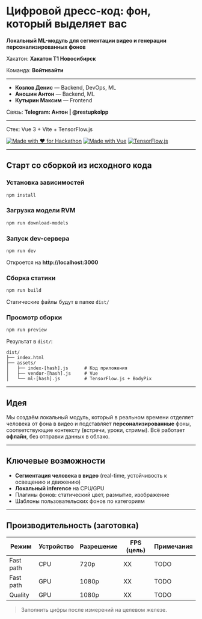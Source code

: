 # Цифровой дресс-код: фон, который выделяет вас
**Локальный ML-модуль для сегментации видео и генерации персонализированных фонов**

Хакатон: **Хакатон Т1 Новосибирск**

Команда: **Войтивайти**

___

- **Козлов Денис** — Backend, DevOps, ML
- **Аношин Антон** — Backend, ML
- **Кутырин Максим** — Frontend

Связь: **Telegram: Антон | @restupkolpp**

---

Стек: Vue 3 + Vite + TensorFlow.js

[![Made with ❤️ for Hackathon](https://img.shields.io/badge/Made%20for-Hackathon-ff69b4.svg)]()
[![Made with Vue](https://img.shields.io/badge/Made%20with-Vue.js-42b883)](https://vuejs.org/)
[![TensorFlow.js](https://img.shields.io/badge/TensorFlow.js-ML-orange)](https://www.tensorflow.org/js)

---

## Старт со сборкой из исходного кода

### Установка зависимостей

```bash
npm install
```

### Загрузка модели RVM

```bash
npm run download-models
```

### Запуск dev-сервера

```bash
npm run dev
```

Откроется на **http://localhost:3000**

### Сборка статики

```bash
npm run build
```

Статические файлы будут в папке `dist/`

### Просмотр сборки

```bash
npm run preview
```

Результат в `dist/`:
```
dist/
├── index.html
├── assets/
│   ├── index-[hash].js      # Код приложения
│   ├── vendor-[hash].js     # Vue
│   └── ml-[hash].js         # TensorFlow.js + BodyPix
```

---

## Идея
Мы создаём локальный модуль, который в реальном времени отделяет человека от фона в видео и подставляет **персонализированные** фоны, соответствующие контексту (встречи, уроки, стримы). Всё работает **офлайн**, без отправки данных в облако.

---

## Ключевые возможности
- **Сегментация человека в видео** (real-time, устойчивость к освещению и движению)
- **Локальный inference** на CPU/GPU
- Плагины фонов: статический цвет, размытие, изображение
- Шаблоны пользовательских фонов по категориям

___
## Производительность (заготовка)
| Режим                 | Устройство | Разрешение | FPS (цель) | Примечания |
|-----------------------|------------|------------|------------|------------|
| Fast path        | CPU        | 720p       | XX         | TODO       |
| Fast path        | GPU        | 1080p      | XX         | TODO       |
| Quality          | GPU        | 1080p      | XX         | TODO       |

> Заполнить цифры после измерений на целевом железе.
